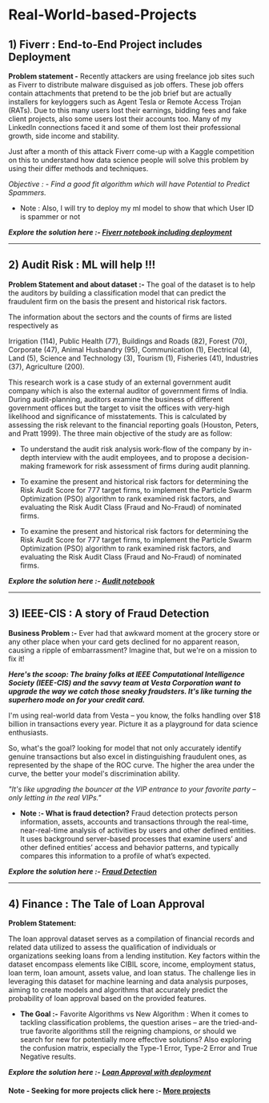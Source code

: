 # Real-World-based-Projects

## 1) Fiverr : End-to-End Project includes Deployment 

**Problem statement -**
Recently attackers are using freelance job sites such as Fiverr to distribute malware disguised as job offers. These job offers contain attachments that pretend to be the job brief but are actually installers for keyloggers such as Agent Tesla or Remote Access Trojan (RATs). Due to this many users lost their earnings, bidding fees and fake client projects, also some users lost their accounts too. Many of my LinkedIn connections faced it and some of them lost their professional growth, side income and stability.

Just after a month of this attack Fiverr come-up with a Kaggle competition on this to understand how data science people will solve this problem by using their differ methods and techniques.

*Objective : - Find a good fit algorithm which will have Potential to Predict Spammers.*

* Note : Also, I will try to deploy my ml model to show that which User ID is spammer or not

***Explore the solution here :- [Fiverr notebook including deployment](https://www.kaggle.com/code/deepakkaura/fiverr-end-to-end-project-includes-deployment)***

---

## 2) Audit Risk : ML will help !!!  

**Problem Statement and about dataset :-**
The goal of the dataset is to help the auditors by building a classification model that can predict the fraudulent firm on the basis the present and historical risk factors.

The information about the sectors and the counts of firms are listed respectively as

Irrigation (114), Public Health (77), Buildings and Roads (82), Forest (70), Corporate (47), Animal Husbandry (95), Communication (1), Electrical (4), Land (5), Science and Technology (3), Tourism (1), Fisheries (41), Industries (37), Agriculture (200).

This research work is a case study of an external government audit company which is also the external auditor of government firms of India. During audit-planning, auditors examine the business of different government offices but the target to visit the offices with very-high likelihood and significance of misstatements. This is calculated by assessing the risk relevant to the financial reporting goals (Houston, Peters, and Pratt 1999). The three main objective of the study are as follow:

* To understand the audit risk analysis work-flow of the company by in-depth interview with the audit employees, and to propose a decision-making framework for risk assessment of firms during audit planning.

* To examine the present and historical risk factors for determining the Risk Audit Score for 777 target firms, to implement the Particle Swarm Optimization (PSO) algorithm to rank examined risk factors, and evaluating the Risk Audit Class (Fraud and No-Fraud) of nominated firms.

* To examine the present and historical risk factors for determining the Risk Audit Score for 777 target firms, to implement the Particle Swarm Optimization (PSO) algorithm to rank examined risk factors, and evaluating the Risk Audit Class (Fraud and No-Fraud) of nominated firms.

***Explore the solution here :- [Audit notebook](https://www.kaggle.com/code/deepakkaura/audit-risk-ml-will-help)***

---

## 3) IEEE-CIS : A story of Fraud Detection  

**Business Problem :-**
Ever had that awkward moment at the grocery store or any other place when your card gets declined for no apparent reason, causing a ripple of embarrassment? Imagine that, but we're on a mission to fix it!

***Here's the scoop: The brainy folks at IEEE Computational Intelligence Society (IEEE-CIS) and the savvy team at Vesta Corporation want to upgrade the way we catch those sneaky fraudsters. It's like turning the superhero mode on for your credit card.***

I'm using real-world data from Vesta – you know, the folks handling over $18 billion in transactions every year. Picture it as a playground for data science enthusiasts.

So, what's the goal? looking for model that not only accurately identify genuine transactions but also excel in distinguishing fraudulent ones, as represented by the shape of the ROC curve. The higher the area under the curve, the better your model's discrimination ability.

*"It's like upgrading the bouncer at the VIP entrance to your favorite party – only letting in the real VIPs."*

* **Note :- What is fraud detection?**
Fraud detection protects person information, assets, accounts and transactions through the real-time, near-real-time analysis of activities by users and other defined entities. It uses background server-based processes that examine users’ and other defined entities’ access and behavior patterns, and typically compares this information to a profile of what’s expected.

***Explore the solution here :- [Fraud Detection](https://www.kaggle.com/code/deepakkaura/ieee-cis-a-story-of-fraud-detection)***

---

## 4) Finance : The Tale of Loan Approval

**Problem Statement:**

The loan approval dataset serves as a compilation of financial records and related data utilized to assess the qualification of individuals or organizations seeking loans from a lending institution. Key factors within the dataset encompass elements like CIBIL score, income, employment status, loan term, loan amount, assets value, and loan status. The challenge lies in leveraging this dataset for machine learning and data analysis purposes, aiming to create models and algorithms that accurately predict the probability of loan approval based on the provided features.

* **The Goal :-**
Favorite Algorithms vs New Algorithm : When it comes to tackling classification problems, the question arises – are the tried-and-true favorite algorithms still the reigning champions, or should we search for new for potentially more effective solutions? Also exploring the confusion matrix, especially the Type-1 Error, Type-2 Error and True Negative results.

***Explore the solution here :- [Loan Approval with deployment](https://www.kaggle.com/code/deepakkaura/finance-a-tale-of-loan-approval)***

#### Note - Seeking for more projects click here :- [More projects](https://www.kaggle.com/deepakkaura/code)
